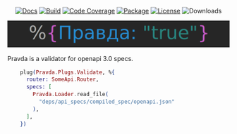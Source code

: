 <p align="center">
<a href="https://hexdocs.pm/pravda/"><img src="https://img.shields.io/badge/api-docs-green" alt="Docs"/></a>
<a href="https://travis-ci.com/mogorman/pravda"><img src="https://travis-ci.com/mogorman/pravda.svg?branch=master" alt="Build"/></a>
<a href="https://coveralls.io/github/mogorman/pravda?branch=master"><img src="https://coveralls.io/repos/github/mogorman/pravda/badge.svg" alt="Code Coverage"/></a>
<a href="https://hex.pm/packages/pravda"><img src="http://img.shields.io/hexpm/v/pravda.svg" alt="Package"/></a>
<a href="COPYING.txt"><img src="http://img.shields.io/hexpm/l/pravda.svg" alt="License"/></a>
<img src="https://img.shields.io/hexpm/dt/pravda" alt="Downloads"/>
</p>


![Pravda logo](/pravda_logo.png)

Pravda is a validator for openapi 3.0 specs.

```elixir
    plug(Pravda.Plugs.Validate, %{
      router: SomeApi.Router,
      specs: [
        Pravda.Loader.read_file(
          "deps/api_specs/compiled_spec/openapi.json"
        ),
      ],
    })

```
